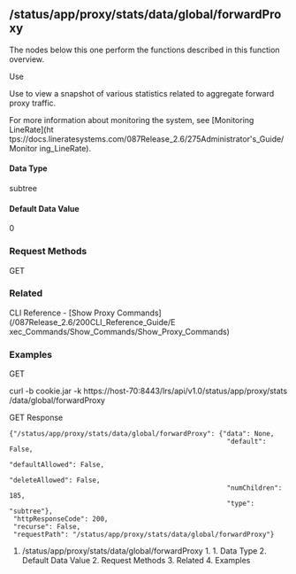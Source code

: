 ## /status/app/proxy/stats/data/global/forwardProxy

The nodes below this one perform the functions described in this function
overview.

Use

Use to view a snapshot of various statistics related to aggregate forward
proxy traffic.

For more information about monitoring the system, see [Monitoring LineRate](ht
tps://docs.lineratesystems.com/087Release_2.6/275Administrator's_Guide/Monitor
ing_LineRate).

#### Data Type

subtree

#### Default Data Value

0

### Request Methods

GET

### Related

CLI Reference - [Show Proxy Commands](/087Release_2.6/200CLI_Reference_Guide/E
xec_Commands/Show_Commands/Show_Proxy_Commands)

### Examples

GET

curl -b cookie.jar -k https://host-70:8443/lrs/api/v1.0/status/app/proxy/stats
/data/global/forwardProxy

GET Response

    
    
    {"/status/app/proxy/stats/data/global/forwardProxy": {"data": None,
                                                           "default": False,
                                                           "defaultAllowed": False,
                                                           "deleteAllowed": False,
                                                           "numChildren": 185,
                                                           "type": "subtree"},
     "httpResponseCode": 200,
     "recurse": False,
     "requestPath": "/status/app/proxy/stats/data/global/forwardProxy"}
    

  1. /status/app/proxy/stats/data/global/forwardProxy
    1.       1. Data Type
      2. Default Data Value
    2. Request Methods
    3. Related
    4. Examples

